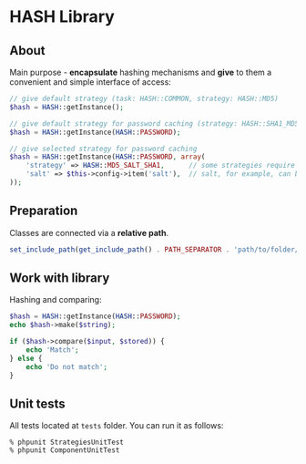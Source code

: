 HASH Library
============

## About
Main purpose - **encapsulate** hashing mechanisms and **give** to them a convenient and simple interface of access:

```php
// give default strategy (task: HASH::COMMON, strategy: HASH::MD5)
$hash = HASH::getInstance();

// give default strategy for password caching (strategy: HASH::SHA1_MD5)
$hash = HASH::getInstance(HASH::PASSWORD);

// give selected strategy for password caching
$hash = HASH::getInstance(HASH::PASSWORD, array(
	'strategy' => HASH::MD5_SALT_SHA1,		// some strategies require salt, by default $salt = substr(md5(__CLASS__), 0, 22)
	'salt' => $this->config->item('salt'),	// salt, for example, can be stored globally in the site settings
));
```


## Preparation
Classes are connected via a **relative path**.

```php
set_include_path(get_include_path() . PATH_SEPARATOR . 'path/to/folder/which/contains/HASH');
```


## Work with library
Hashing and comparing:

```php
$hash = HASH::getInstance(HASH::PASSWORD);
echo $hash->make($string);

if ($hash->compare($input, $stored)) {
	echo 'Match';
} else {
	echo 'Do not match';
}
```


## Unit tests
All tests located at `tests` folder. You can run it as follows:

```
% phpunit StrategiesUnitTest
% phpunit ComponentUnitTest
```